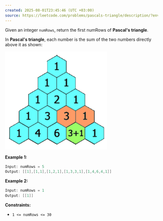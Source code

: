 ```yaml
---
created: 2025-08-01T23:45:46 (UTC +03:00)
source: https://leetcode.com/problems/pascals-triangle/description/?envType=daily-question&envId=2025-08-01
---
```

Given an integer `numRows`, return the first numRows of **Pascal's triangle**.

In **Pascal's triangle**, each number is the sum of the two numbers directly above it as shown:

![alt text](image.png)


**Example 1:**

``` Java
Input: numRows = 5
Output: [[1],[1,1],[1,2,1],[1,3,3,1],[1,4,6,4,1]]
```


**Example 2:**

``` Java
Input: numRows = 1
Output: [[1]]
```


**Constraints:**

-   `1 <= numRows <= 30`
